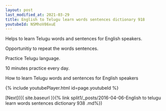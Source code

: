 ```yaml
---
layout: post
last_modified_at: 2021-03-29
title: English to Telugu learn words sentences dictionary 918 
youtubeId: NSMhoV86xuE
---
```

 
 
Helps to learn Telugu words and sentences for English speakers.

Opportunitiy to repeat the words sentences. 

Practice Telugu language. 
 
10 minutes practice every day. 
 
How to learn Telugu words and sentences for English speakers 
 
{% include youtubePlayer.html id=page.youtubeId %}
 
 
[Next]({{ site.baseurl }}{% link  split1/_posts/2016-04-06-English to telugu learn words sentences dictionary 938 .md%})
 
